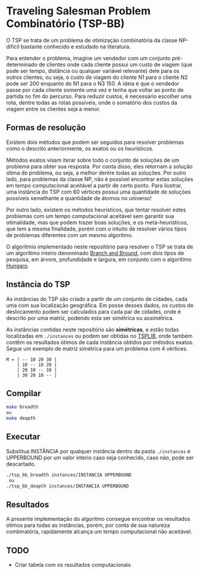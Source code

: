 # Traveling Salesman Problem Combinatório (TSP-BB)

O TSP se trata de um problema de otimização combinatória da classe NP-difícil bastante conhecido e estudado na literatura.

Para entender o problema, imagine um vendedor com um conjunto pré-determinado de clientes onde cada cliente possui um custo de viagem (que pode ser tempo, distância ou qualquer variável relevante) dele para os outros clientes, ou seja, o custo de viagem do cliente N1 para o cliente N2 pode ser 200 enquanto do N1 para o N3 150. A ideia é que o vendedor passe por cada cliente somente uma vez e tenha que voltar ao ponto de partida no fim do percurso. Para reduzir custos, é necessário escolher uma rota, dentre todas as rotas possíveis, onde o somatório dos custos da viagem entre os clientes seja a menor.

## Formas de resolução

Existem dois métodos que podem ser seguidos para resolver problemas como o descrito anteriormente, os exatos ou os heurísticos.

Métodos exatos visam iterar sobre todo o conjunto de soluções de um problema para obter sua resposta. Por conta disso, eles retornam a solução ótima do problema, ou seja, a melhor dentre todas as soluções. Por outro lado, para problemas da classe NP, não é possível encontrar estas soluções em tempo computacional aceitável a partir de certo ponto. Para ilustrar, uma instância do TSP com 60 vértices possui uma quantidade de soluções possíveis semelhante a quantidade de átomos no universo!

Por outro lado, existem os métodos heurísticos, que tentar resolver estes problemas com um tempo computacional aceitável sem garantir sua otimalidade, mas que podem trazer boas soluções, e os meta-heurísticos, que tem a mesma finalidade, porém com o intuito de resolver vários tipos de problemas diferentes com um mesmo algoritmo.

O algorítmio implementado neste repositório para resolver o TSP se trata de um algorítimo inteiro denominado [Branch and Bround](https://pt.wikipedia.org/wiki/Branch_and_bound), com dois tipos de pesquisa, em árvore, profundidade e largura, em conjunto com o algorítimo [Hungaro](https://en.wikipedia.org/wiki/Hungarian_algorithm).

## Instância do TSP

As instâncias do TSP são criado a partir de um conjunto de cidades, cada uma com sua localização geográfica. Em posse desses dados, os custos de deslocamento podem ser calculados para cada par de cidades, onde é descrito por uma matriz, podendo esta ser simétrica ou assimétrica.

As instâncias contidas neste repositório são **simétricas**, e estão todas localizadas em `./instances` ou podem ser obtidas no [TSPLIB](http://elib.zib.de/pub/mp-testdata/tsp/tsplib/tsplib.html), onde também contêm os resultados ótimos de cada instância obtidos por métodos exatos. Segue um exemplo de matriz simétrica para um problema com 4 vértices.

```
M = | -- 10 20 30 |
    | 10 -- 10 20 |
    | 20 10 -- 10 |
    | 30 20 10 -- |
```

## Compilar

``` bash
make breadth
ou
make deapth
```

## Executar
Substitua INSTÂNCIA por qualquer instância dentro da pasta `./instances` e UPPERBOUND por um valor interio caso seja conhecido, caso não, pode ser descartado.

``` bash
./tsp_bb_breadth instances/INSTANCIA UPPERBOUND
 ou
./tsp_bb_deapth instances/INSTANCIA UPPERBOUND
```

## Resultados

A presente implementação do algoritmo consegue encontrar os resultados ótimos para todas as instâncias, porém, por conta de sua natureza combinatória, rapidamente alcança um tempo computacional não aceitável.

## TODO

* Criar tabela com os resultados computacionais

